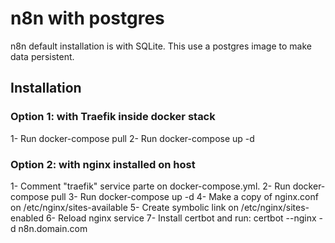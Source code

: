 # n8n with postgres
n8n default installation is with SQLite. This use a postgres image to make data persistent.

## Installation

### Option 1: with Traefik inside docker stack
1- Run docker-compose pull
2- Run docker-compose up -d

### Option 2: with nginx installed on host
1- Comment "traefik" service parte on docker-compose.yml.
2- Run docker-compose pull
3- Run docker-compose up -d
4- Make a copy of nginx.conf on /etc/nginx/sites-available
5- Create symbolic link on /etc/nginx/sites-enabled
6- Reload nginx service
7- Install certbot and run: certbot --nginx -d n8n.domain.com